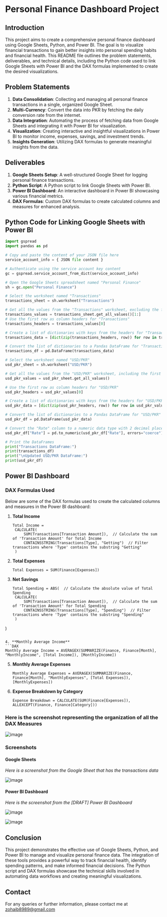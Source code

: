 # Personal Finance Dashboard Project

## Introduction

This project aims to create a comprehensive personal finance dashboard using Google Sheets, Python, and Power BI. The goal is to visualize financial transactions to gain better insights into personal spending habits and financial health. This README file outlines the problem statements, deliverables, and technical details, including the Python code used to link Google Sheets with Power BI and the DAX formulas implemented to create the desired visualizations.

## Problem Statements

1. **Data Consolidation**: Collecting and managing all personal finance transactions in a single, organized Google Sheet.
2. **Multi-Currency**: Convert the data into PKR by fetching the daily conversion rate from the internet.
3. **Data Integration**: Automating the process of fetching data from Google Sheets and integrating it with Power BI for visualization.
4. **Visualization**: Creating interactive and insightful visualizations in Power BI to monitor income, expenses, savings, and investment trends.
5. **Insights Generation**: Utilizing DAX formulas to generate meaningful insights from the data.

## Deliverables

1. **Google Sheets Setup**: A well-structured Google Sheet for logging personal finance transactions.
2. **Python Script**: A Python script to link Google Sheets with Power BI.
3. **Power BI Dashboard**: An interactive dashboard in Power BI showcasing various financial metrics.
4. **DAX Formulas**: Custom DAX formulas to create calculated columns and measures for enhanced analysis.

## Python Code for Linking Google Sheets with Power BI

```python
import gspread
import pandas as pd

# Copy and paste the content of your JSON file here
service_account_info = { JSON file content }

# Authenticate using the service account key content
gc = gspread.service_account_from_dict(service_account_info)

# Open the Google Sheets spreadsheet named "Personal Finance"
sh = gc.open("Personal Finance")

# Select the worksheet named "Transactions"
transactions_sheet = sh.worksheet("Transactions")

# Get all the values from the "Transactions" worksheet, excluding the first row
transactions_values = transactions_sheet.get_all_values()[1:]
# Use the first row as column headers for "Transactions"
transactions_headers = transactions_values[0]

# Create a list of dictionaries with keys from the headers for "Transactions"
transactions_data = [dict(zip(transactions_headers, row)) for row in transactions_values[1:]]

# Convert the list of dictionaries to a Pandas DataFrame for "Transactions"
transactions_df = pd.DataFrame(transactions_data)

# Select the worksheet named "USD/PKR"
usd_pkr_sheet = sh.worksheet("USD/PKR")

# Get all the values from the "USD/PKR" worksheet, including the first row
usd_pkr_values = usd_pkr_sheet.get_all_values()

# Use the first row as column headers for "USD/PKR"
usd_pkr_headers = usd_pkr_values[0]

# Create a list of dictionaries with keys from the headers for "USD/PKR"
usd_pkr_data = [dict(zip(usd_pkr_headers, row)) for row in usd_pkr_values[1:]]

# Convert the list of dictionaries to a Pandas DataFrame for "USD/PKR"
usd_pkr_df = pd.DataFrame(usd_pkr_data)

# Convert the "Rate" column to a numeric data type with 2 decimal places
usd_pkr_df["Rate"] = pd.to_numeric(usd_pkr_df["Rate"], errors="coerce").round(2)

# Print the DataFrames
print("Transactions DataFrame:")
print(transactions_df)
print("\nUpdated USD/PKR DataFrame:")
print(usd_pkr_df)
```

## Power BI Dashboard

### DAX Formulas Used

Below are some of the DAX formulas used to create the calculated columns and measures in the Power BI dashboard:

1. **Total Income**
   ```DAX
   Total Income = 
    CALCULATE(
        SUM(Transactions[Transaction Amount]),  // Calculate the sum of 'Transaction Amount' for Total Income
        CONTAINSSTRING(Transactions[Type], "Getting")  // Filter transactions where 'Type' contains the substring "Getting"
    )
   ```

2. **Total Expenses**
   ```DAX
   Total Expenses = SUM(Finance[Expenses])
   ```

3. **Net Savings**
   ```DAX
   Total Spending = ABS(  // Calculate the absolute value of Total Spending
    CALCULATE(
        SUM(Transactions[Transaction Amount]),  // Calculate the sum of 'Transaction Amount' for Total Spending
        CONTAINSSTRING(Transactions[Type], "Spending")  // Filter transactions where 'Type' contains the substring "Spending"
    )
)
   ```

4. **Monthly Average Income**
   ```DAX
   Monthly Average Income = AVERAGEX(SUMMARIZE(Finance, Finance[Month], "MonthlyIncome", [Total Income]), [MonthlyIncome])
   ```

5. **Monthly Average Expenses**
   ```DAX
   Monthly Average Expenses = AVERAGEX(SUMMARIZE(Finance, Finance[Month], "MonthlyExpenses", [Total Expenses]), [MonthlyExpenses])
   ```

6. **Expense Breakdown by Category**
   ```DAX
   Expense Breakdown = CALCULATE(SUM(Finance[Expenses]), ALLEXCEPT(Finance, Finance[Category]))
   ```

### Here is the screenshot representing the organization of all the DAX Measures

![image](https://github.com/Zohaib8989/Personal-Finance/assets/148817365/26ef75c5-86e1-47b7-af62-2b81c504280c)


### Screenshots

#### Google Sheets

_Here is a screenshot from the Google Sheet that has the transactions data_

![image](https://github.com/Zohaib8989/Personal-Finance/assets/148817365/b4010796-08b1-4188-a35f-65a9e8415c7f)


#### Power BI Dashboard

_Here is the screenshot from the [DRAFT] Power BI Dashboard_

![image](https://github.com/Zohaib8989/Personal-Finance/assets/148817365/708b6bbf-6010-4071-9ac5-269c85b229a8)

![image](https://github.com/Zohaib8989/Personal-Finance/assets/148817365/60319095-f9a3-4be4-b92c-ad0a0ede4a4b)



## Conclusion

This project demonstrates the effective use of Google Sheets, Python, and Power BI to manage and visualize personal finance data. The integration of these tools provides a powerful way to track financial health, identify spending patterns, and make informed financial decisions. The Python script and DAX formulas showcase the technical skills involved in automating data workflows and creating meaningful visualizations.

## Contact

For any queries or further information, please contact me at zohaib8989@gmail.com
